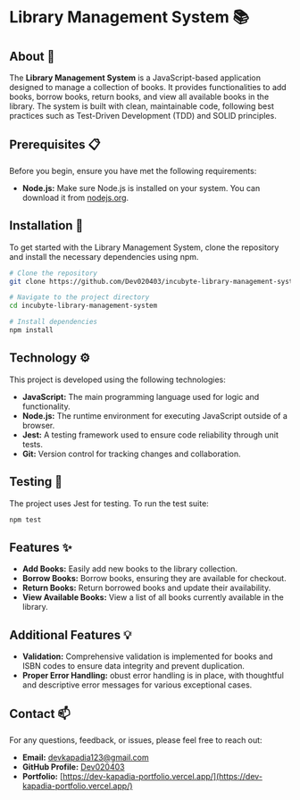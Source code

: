 # Library Management System 📚

## About 🧐

The **Library Management System** is a JavaScript-based application designed to manage a collection of books. It provides functionalities to add books, borrow books, return books, and view all available books in the library. The system is built with clean, maintainable code, following best practices such as Test-Driven Development (TDD) and SOLID principles.

## Prerequisites 📋

Before you begin, ensure you have met the following requirements:

- **Node.js:** Make sure Node.js is installed on your system. You can download it from [nodejs.org](https://nodejs.org/).

## Installation 🚀

To get started with the Library Management System, clone the repository and install the necessary dependencies using npm.

```bash
# Clone the repository
git clone https://github.com/Dev020403/incubyte-library-management-system.git

# Navigate to the project directory 
cd incubyte-library-management-system

# Install dependencies
npm install
```
## Technology ⚙️

This project is developed using the following technologies:

- **JavaScript:** The main programming language used for logic and functionality.
- **Node.js:** The runtime environment for executing JavaScript outside of a browser.
- **Jest:** A testing framework used to ensure code reliability through unit tests.
- **Git:** Version control for tracking changes and collaboration.

## Testing 🧪

The project uses Jest for testing. To run the test suite:
```bash
npm test
```
## Features ✨

- **Add Books:** Easily add new books to the library collection.
- **Borrow Books:** Borrow books, ensuring they are available for checkout.
- **Return Books:** Return borrowed books and update their availability.
- **View Available Books:** View a list of all books currently available in the library.

## Additional Features 💡
- **Validation:** Comprehensive validation is implemented for books and ISBN codes to ensure data integrity and prevent duplication.
- **Proper Error Handling:** obust error handling is in place, with thoughtful and descriptive error messages for various exceptional cases.

## Contact 📫

For any questions, feedback, or issues, please feel free to reach out:

- **Email:** [devkapadia123@gmail.com](mailto:dev020403@example.com)
- **GitHub Profile:** [Dev020403](https://github.com/Dev020403)
- **Portfolio:** [https://dev-kapadia-portfolio.vercel.app/](https://dev-kapadia-portfolio.vercel.app/)
